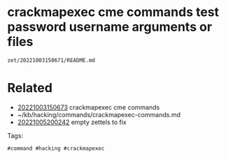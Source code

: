 # crackmapexec cme commands test password username arguments or files

` zet/20221003150671/README.md `

# Related

- [20221003150673](/zet/20221003150673/README.md) crackmapexec cme commands
- ~/kb/hacking/commands/crackmapexec-commands.md
- [20221005200242](/zet/20221005200242/README.md) empty zettels to fix

Tags:

    #command #hacking #crackmapexec 
